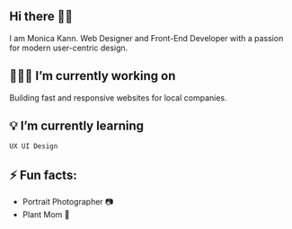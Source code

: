 ## Hi there 👋🏼
I am Monica Kann. Web Designer and Front-End Developer with a passion for modern user-centric design.

## 👩🏻‍💻 I’m currently working on 
  Building fast and responsive websites for local companies.
  
## 💡 I’m currently learning
  `UX UI Design`
  
## ⚡ Fun facts:
 - Portrait Photographer 📷
 - Plant Mom 🌱
<!--
**monicakCS/monicakCS** is a ✨ _special_ ✨ repository because its `README.md` (this file) appears on your GitHub profile.

Here are some ideas to get you started:
- 🔭 I’m currently working on ...
- 👯 I’m looking to collaborate on ...
- 🤔 I’m looking for help with ...
- 💬 Ask me about ...
- 📫 How to reach me: ...
- 😄 Pronouns: ...
- ⚡ Fun fact: ...
-->
